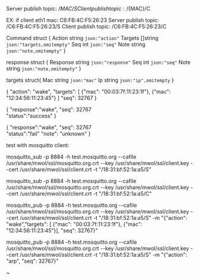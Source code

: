 
Server publish topic: /${MAC}/S
Client publish topic: /${MAC}/C 

EX: if client eth1 mac:  C6:FB:4C:F5:26:23
Server publish topic: /C6:FB:4C:F5:26:23/S
Client publish topic: /C6:FB:4C:F5:26:23/C 

Command struct {
Action string `json:"action"`
Targets []string `json:"targets,omitempty"`
Seq int `json:"seq"`
Note string `json:"note,omitempty"`
}

response struct {
Response string `json:"response"`
Seq int `json:"seq"`
Note string `json:"note,omitempty"`
}

targets struct{
Mac  string `json:"mac"`
Ip  string `json:"ip",omitempty`
}


{ 
    "action": "wake",
    "targets": [ 
                    {"mac": "00:03:7f:11:23:1f"},
                    {"mac": "12:34:56:11:23:45"}
               ]
    "seq":  32767
}


{
    "response":"wake",
    "seq":  32767            
    "status":"success"
}

{
    "response":"wake",
    "seq":  32767            
    "status":"fail"
    "note": "unknown"
}


test with mosquitto client:


 mosquitto_sub -p 8884 -h test.mosquitto.org  --cafile /usr/share/mwol/ssl/mosquitto.org.crt  --key /usr/share/mwol/ssl/client.key  --cert /usr/share/mwol/ssl/client.crt -t "/18:31:bf:52:1a:a5/S" 

 mosquitto_sub -p 8884 -h test.mosquitto.org  --cafile /usr/share/mwol/ssl/mosquitto.org.crt  --key /usr/share/mwol/ssl/client.key  --cert /usr/share/mwol/ssl/client.crt -t "/18:31:bf:52:1a:a5/C" 

 mosquitto_pub -p 8884 -h test.mosquitto.org  --cafile /usr/share/mwol/ssl/mosquitto.org.crt  --key /usr/share/mwol/ssl/client.key  --cert /usr/share/mwol/ssl/client.crt -t "/18:31:bf:52:1a:a5/S" -m "{\"action\": \"wake\",\"targets\": [ {\"mac\": \"00:03:7f:11:23:1f\"}, {\"mac\": \"12:34:56:11:23:45\"}], \"seq\":  32767}"


 mosquitto_pub -p 8884 -h test.mosquitto.org  --cafile /usr/share/mwol/ssl/mosquitto.org.crt  --key /usr/share/mwol/ssl/client.key  --cert /usr/share/mwol/ssl/client.crt -t "/18:31:bf:52:1a:a5/S" -m "{\"action\": \"arp\", \"seq\":  32767}"


~

